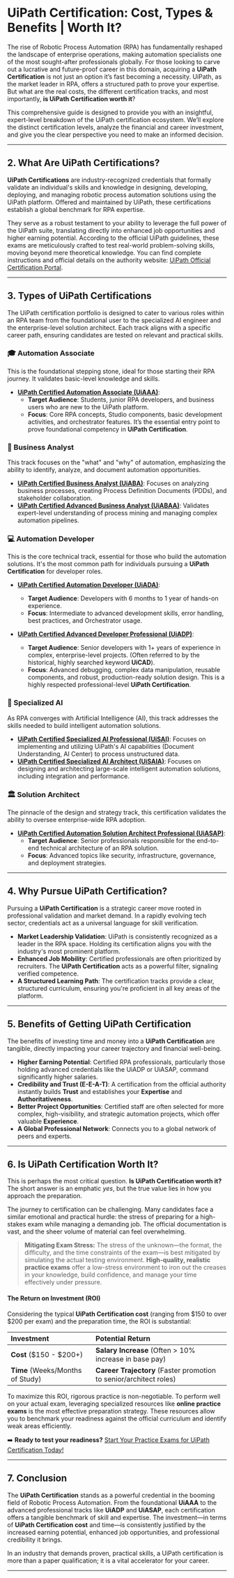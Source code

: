 # UiPath Certification: Cost, Types & Benefits | Worth It?

The rise of Robotic Process Automation (RPA) has fundamentally reshaped the landscape of enterprise operations, making automation specialists one of the most sought-after professionals globally. For those looking to carve out a lucrative and future-proof career in this domain, acquiring a **UiPath Certification** is not just an option it’s fast becoming a necessity. UiPath, as the market leader in RPA, offers a structured path to prove your expertise. But what are the real costs, the different certification tracks, and most importantly, **is UiPath Certification worth it**?

This comprehensive guide is designed to provide you with an insightful, expert-level breakdown of the UiPath certification ecosystem. We’ll explore the distinct certification levels, analyze the financial and career investment, and give you the clear perspective you need to make an informed decision.

---

## 2. What Are UiPath Certifications?

**UiPath Certifications** are industry-recognized credentials that formally validate an individual's skills and knowledge in designing, developing, deploying, and managing robotic process automation solutions using the UiPath platform. Offered and maintained by UiPath, these certifications establish a global benchmark for RPA expertise.

They serve as a robust testament to your ability to leverage the full power of the UiPath suite, translating directly into enhanced job opportunities and higher earning potential. According to the official UiPath guidelines, these exams are meticulously crafted to test real-world problem-solving skills, moving beyond mere theoretical knowledge. You can find complete instructions and official details on the authority website: [UiPath Official Certification Portal](https://www.uipath.com/).



---

## 3. Types of UiPath Certifications

The UiPath certification portfolio is designed to cater to various roles within an RPA team from the foundational user to the specialized AI engineer and the enterprise-level solution architect. Each track aligns with a specific career path, ensuring candidates are tested on relevant and practical skills.

### 🎓 Automation Associate

This is the foundational stepping stone, ideal for those starting their RPA journey. It validates basic-level knowledge and skills.

* **[UiPath Certified Automation Associate (UiAAA)](https://github.com/siennafaleiro/UiPath-Certification-Cost-Types-Benefits-Worth-It/blob/main/Automation%20Associate.md)**:
    * **Target Audience**: Students, junior RPA developers, and business users who are new to the UiPath platform.
    * **Focus**: Core RPA concepts, Studio components, basic development activities, and orchestrator features. It’s the essential entry point to prove foundational competency in **UiPath Certification**.

### 💼 Business Analyst

This track focuses on the "what" and "why" of automation, emphasizing the ability to identify, analyze, and document automation opportunities.

* **[UiPath Certified Business Analyst (UiABA)](https://github.com/siennafaleiro/UiPath-Certification-Cost-Types-Benefits-Worth-It/blob/main/Business%20Analyst.md)**: Focuses on analyzing business processes, creating Process Definition Documents (PDDs), and stakeholder collaboration.
* **[UiPath Certified Advanced Business Analyst (UiABAA)](https://github.com/siennafaleiro/UiPath-Certification-Cost-Types-Benefits-Worth-It/blob/main/Business%20Analyst.md)**: Validates expert-level understanding of process mining and managing complex automation pipelines.

### 💻 Automation Developer

This is the core technical track, essential for those who build the automation solutions. It's the most common path for individuals pursuing a **UiPath Certification** for developer roles.

* **[UiPath Certified Automation Developer (UiADA)](https://github.com/siennafaleiro/UiPath-Certification-Cost-Types-Benefits-Worth-It/blob/main/Automation%20Developer.md)**:
    * **Target Audience**: Developers with 6 months to 1 year of hands-on experience.
    * **Focus**: Intermediate to advanced development skills, error handling, best practices, and Orchestrator usage.

* **[UiPath Certified Advanced Developer Professional (UiADP)](https://github.com/siennafaleiro/UiPath-Certification-Cost-Types-Benefits-Worth-It/blob/main/Automation%20Developer.md)**:
    * **Target Audience**: Senior developers with 1+ years of experience in complex, enterprise-level projects. (Often referred to by the historical, highly searched keyword **UiCAD**).
    * **Focus**: Advanced debugging, complex data manipulation, reusable components, and robust, production-ready solution design. This is a highly respected professional-level **UiPath Certification**.

### 🧠 Specialized AI

As RPA converges with Artificial Intelligence (AI), this track addresses the skills needed to build intelligent automation solutions.

* **[UiPath Certified Specialized AI Professional (UiSAI)](https://github.com/siennafaleiro/UiPath-Certification-Cost-Types-Benefits-Worth-It/blob/main/Specialized%20AI.md)**: Focuses on implementing and utilizing UiPath's AI capabilities (Document Understanding, AI Center) to process unstructured data.
* **[UiPath Certified Specialized AI Architect (UiSAIA)](https://github.com/siennafaleiro/UiPath-Certification-Cost-Types-Benefits-Worth-It/blob/main/Specialized%20AI.md)**: Focuses on designing and architecting large-scale intelligent automation solutions, including integration and performance.

### 🏛️ Solution Architect

The pinnacle of the design and strategy track, this certification validates the ability to oversee enterprise-wide RPA adoption.

* **[UiPath Certified Automation Solution Architect Professional (UiASAP)](https://github.com/siennafaleiro/UiPath-Certification-Cost-Types-Benefits-Worth-It/blob/main/Solution%20Architect.md)**:
    * **Target Audience**: Senior professionals responsible for the end-to-end technical architecture of an RPA solution.
    * **Focus**: Advanced topics like security, infrastructure, governance, and deployment strategies.

---

## 4. Why Pursue UiPath Certification?

Pursuing a **UiPath Certification** is a strategic career move rooted in professional validation and market demand. In a rapidly evolving tech sector, credentials act as a universal language for skill verification.

* **Market Leadership Validation**: UiPath is consistently recognized as a leader in the RPA space. Holding its certification aligns you with the industry's most prominent platform.
* **Enhanced Job Mobility**: Certified professionals are often prioritized by recruiters. The **UiPath Certification** acts as a powerful filter, signaling verified competence.
* **A Structured Learning Path**: The certification tracks provide a clear, structured curriculum, ensuring you're proficient in all key areas of the platform.

---

## 5. Benefits of Getting UiPath Certification

The benefits of investing time and money into a **UiPath Certification** are tangible, directly impacting your career trajectory and financial well-being.

* **Higher Earning Potential**: Certified RPA professionals, particularly those holding advanced credentials like the UiADP or UiASAP, command significantly higher salaries.
* **Credibility and Trust (E-E-A-T)**: A certification from the official authority instantly builds **Trust** and establishes your **Expertise** and **Authoritativeness**.
* **Better Project Opportunities**: Certified staff are often selected for more complex, high-visibility, and strategic automation projects, which offer valuable **Experience**.
* **A Global Professional Network**: Connects you to a global network of peers and experts.

---

## 6. Is UiPath Certification Worth It?

This is perhaps the most critical question. **Is UiPath Certification worth it?** The short answer is an emphatic *yes*, but the true value lies in how you approach the preparation.

The journey to certification can be challenging. Many candidates face a similar emotional and practical hurdle: the stress of preparing for a high-stakes exam while managing a demanding job. The official documentation is vast, and the sheer volume of material can feel overwhelming.

> **Mitigating Exam Stress:** The stress of the unknown—the format, the difficulty, and the time constraints of the exam—is best mitigated by simulating the actual testing environment. **High-quality, realistic practice exams** offer a low-stress environment to iron out the creases in your knowledge, build confidence, and manage your time effectively under pressure.

#### The Return on Investment (ROI)

Considering the typical **UiPath Certification cost** (ranging from \$150 to over \$200 per exam) and the preparation time, the ROI is substantial:

| Investment | Potential Return |
| :--- | :--- |
| **Cost** (\$150 - \$200+) | **Salary Increase** (Often > 10% increase in base pay) |
| **Time** (Weeks/Months of Study) | **Career Trajectory** (Faster promotion to senior/architect roles) |

To maximize this ROI, rigorous practice is non-negotiable. To perform well on your actual exam, leveraging specialized resources like **online practice exams** is the most effective preparation strategy. These resources allow you to benchmark your readiness against the official curriculum and identify weak areas efficiently.

➡️ **Ready to test your readiness?** [Start Your Practice Exams for UiPath Certification Today!](https://www.certfun.com/uipath)

---

## 7. Conclusion

The **UiPath Certification** stands as a powerful credential in the booming field of Robotic Process Automation. From the foundational **UiAAA** to the advanced professional tracks like **UiADP** and **UiASAP**, each certification offers a tangible benchmark of skill and expertise. The investment—in terms of **UiPath Certification cost** and time—is consistently justified by the increased earning potential, enhanced job opportunities, and professional credibility it brings.

In an industry that demands proven, practical skills, a UiPath certification is more than a paper qualification; it is a vital accelerator for your career.

---
